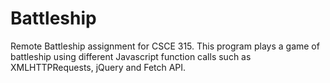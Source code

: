 # Battleship
Remote Battleship assignment for CSCE 315. 
This program plays a game of battleship using different Javascript function calls such as XMLHTTPRequests, jQuery and Fetch API. 
